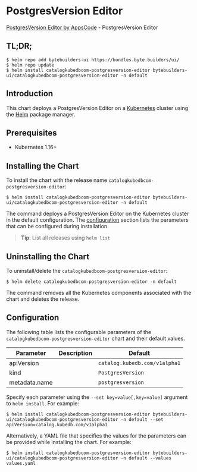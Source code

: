 # PostgresVersion Editor

[PostgresVersion Editor by AppsCode](https://byte.builders) - PostgresVersion Editor

## TL;DR;

```console
$ helm repo add bytebuilders-ui https://bundles.byte.builders/ui/
$ helm repo update
$ helm install catalogkubedbcom-postgresversion-editor bytebuilders-ui/catalogkubedbcom-postgresversion-editor -n default
```

## Introduction

This chart deploys a PostgresVersion Editor on a [Kubernetes](http://kubernetes.io) cluster using the [Helm](https://helm.sh) package manager.

## Prerequisites

- Kubernetes 1.16+

## Installing the Chart

To install the chart with the release name `catalogkubedbcom-postgresversion-editor`:

```console
$ helm install catalogkubedbcom-postgresversion-editor bytebuilders-ui/catalogkubedbcom-postgresversion-editor -n default
```

The command deploys a PostgresVersion Editor on the Kubernetes cluster in the default configuration. The [configuration](#configuration) section lists the parameters that can be configured during installation.

> **Tip**: List all releases using `helm list`

## Uninstalling the Chart

To uninstall/delete the `catalogkubedbcom-postgresversion-editor`:

```console
$ helm delete catalogkubedbcom-postgresversion-editor -n default
```

The command removes all the Kubernetes components associated with the chart and deletes the release.

## Configuration

The following table lists the configurable parameters of the `catalogkubedbcom-postgresversion-editor` chart and their default values.

|   Parameter   | Description |            Default            |
|---------------|-------------|-------------------------------|
| apiVersion    |             | `catalog.kubedb.com/v1alpha1` |
| kind          |             | `PostgresVersion`             |
| metadata.name |             | `postgresversion`             |


Specify each parameter using the `--set key=value[,key=value]` argument to `helm install`. For example:

```console
$ helm install catalogkubedbcom-postgresversion-editor bytebuilders-ui/catalogkubedbcom-postgresversion-editor -n default --set apiVersion=catalog.kubedb.com/v1alpha1
```

Alternatively, a YAML file that specifies the values for the parameters can be provided while
installing the chart. For example:

```console
$ helm install catalogkubedbcom-postgresversion-editor bytebuilders-ui/catalogkubedbcom-postgresversion-editor -n default --values values.yaml
```
